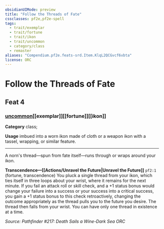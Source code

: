 ```yaml
---
obsidianUIMode: preview
title: "Follow the Threads of Fate"
cssclasses: pf2e,pf2e-spell
tags:
  - trait/exemplar
  - trait/fortune
  - trait/ikon
  - trait/uncommon
  - category/class
  - remaster
aliases: "Compendium.pf2e.feats-srd.Item.KlqL2QCGvcf6vbta"
license: ORC
---
```

# Follow the Threads of Fate
## Feat 4
### [uncommon](uncommon "Uncommon Rarity Trait")[[exemplar]][[fortune]][[ikon]]

**Category** class; 




**Usage** imbued into a worn ikon made of cloth or a weapon ikon with a tassel, wrapping, or similar feature.

* * *

A norn's thread—spun from fate itself—runs through or wraps around your ikon.

**Transcendence—[[Actions/Unravel the Future|Unravel the Future]]** `pf2:1` (fortune, transcendence) You pluck a single thread from your ikon, which ties itself in three loops about your wrist, where it remains for the next minute. If you fail an attack roll or skill check, and a +1 status bonus would change your failure into a success or your success into a critical success, you gain a +1 status bonus to this check retroactively, changing the outcome appropriately as the thread pulls you to the future you desire. The thread then falls from your wrist. You can have only one thread in existence at a time.

*Source: Pathfinder #217: Death Sails a Wine-Dark Sea*
*ORC*